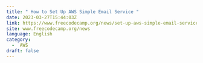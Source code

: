 ```yaml
---
title: " How to Set Up AWS Simple Email Service "
date: 2023-03-27T15:44:03Z
link: https://www.freecodecamp.org/news/set-up-aws-simple-email-service/?utm_medium=RSS&utm_source=news.12bit.vn
site: www.freecodecamp.org/news
language: English
category:
  -  AWS 
draft: false
---
```

